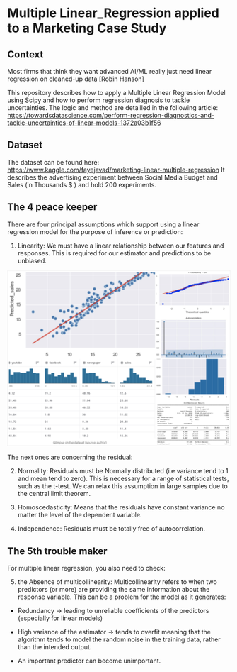 # Multiple Linear_Regression applied to a Marketing Case Study

## Context

Most firms that think they want advanced AI/ML really just need linear regression on cleaned-up data [Robin Hanson]

This repository describes how to apply a Multiple Linear Regression Model using Scipy and how to perform regression diagnosis to tackle uncertainties. 
The logic and method are detailled in the following article: https://towardsdatascience.com/perform-regression-diagnostics-and-tackle-uncertainties-of-linear-models-1372a03b1f56 

## Dataset

The dataset can be found here: https://www.kaggle.com/fayejavad/marketing-linear-multiple-regression
It describes the advertising experiment between Social Media Budget and Sales (in Thousands $ ) and hold 200 experiments.

## The 4 peace keeper

There are four principal assumptions which support using a linear regression model for the purpose of inference or prediction:

1. Linearity: 
We must have a linear relationship between our features and responses. This is required for our estimator and predictions to be unbiased.
<img src="images/Linear.jpg"/>

The next ones are concerning the residual:

2. Normality:
Residuals must be Normally distributed (i.e variance tend to 1 and mean tend to zero). This is necessary for a range of statistical tests, such as the t-test. We can relax this assumption in large samples due to the central limit theorem.

3. Homoscedasticity:
Means that the residuals have constant variance no matter the level of the dependent variable.


4. Independence:
Residuals must be totally free of autocorrelation.


## The 5th trouble maker

For multiple linear regression, you also need to check:

5. the Absence of multicollinearity:
Multicollinearity refers to when two predictors (or more) are providing the same information about the response variable. This can be a problem for the model as it generates:

- Redundancy → leading to unreliable coefficients of the predictors (especially for linear models)

- High variance of the estimator → tends to overfit meaning that the algorithm tends to model the random noise in the training data, rather than the intended output.

- An important predictor can become unimportant.


